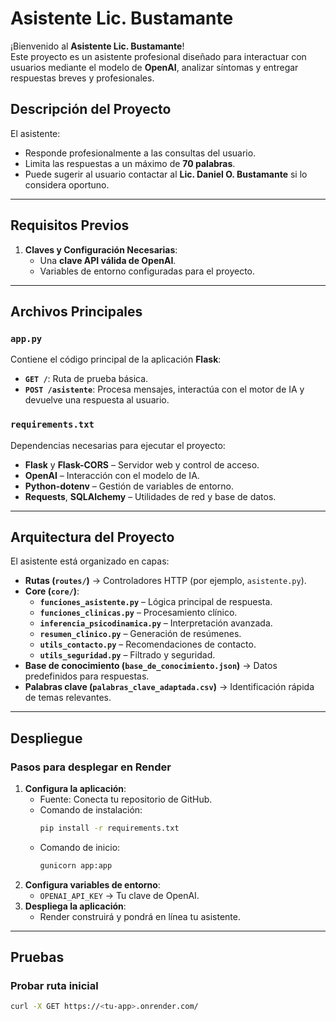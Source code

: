 # Asistente Lic. Bustamante

¡Bienvenido al **Asistente Lic. Bustamante**!  
Este proyecto es un asistente profesional diseñado para interactuar con usuarios mediante el modelo de **OpenAI**, analizar síntomas y entregar respuestas breves y profesionales.

## Descripción del Proyecto

El asistente:
- Responde profesionalmente a las consultas del usuario.
- Limita las respuestas a un máximo de **70 palabras**.
- Puede sugerir al usuario contactar al **Lic. Daniel O. Bustamante** si lo considera oportuno.

---

## Requisitos Previos

1. **Claves y Configuración Necesarias**:
   - Una **clave API válida de OpenAI**.
   - Variables de entorno configuradas para el proyecto.

---

## Archivos Principales

### `app.py`
Contiene el código principal de la aplicación **Flask**:
- **`GET /`**: Ruta de prueba básica.
- **`POST /asistente`**: Procesa mensajes, interactúa con el motor de IA y devuelve una respuesta al usuario.

### `requirements.txt`
Dependencias necesarias para ejecutar el proyecto:
- **Flask** y **Flask-CORS** – Servidor web y control de acceso.
- **OpenAI** – Interacción con el modelo de IA.
- **Python-dotenv** – Gestión de variables de entorno.
- **Requests**, **SQLAlchemy** – Utilidades de red y base de datos.

---

## Arquitectura del Proyecto

El asistente está organizado en capas:

- **Rutas (`routes/`)** → Controladores HTTP (por ejemplo, `asistente.py`).
- **Core (`core/`)**:
  - **`funciones_asistente.py`** – Lógica principal de respuesta.
  - **`funciones_clinicas.py`** – Procesamiento clínico.
  - **`inferencia_psicodinamica.py`** – Interpretación avanzada.
  - **`resumen_clinico.py`** – Generación de resúmenes.
  - **`utils_contacto.py`** – Recomendaciones de contacto.
  - **`utils_seguridad.py`** – Filtrado y seguridad.
- **Base de conocimiento (`base_de_conocimiento.json`)** → Datos predefinidos para respuestas.
- **Palabras clave (`palabras_clave_adaptada.csv`)** → Identificación rápida de temas relevantes.

---

## Despliegue

### Pasos para desplegar en Render
1. **Configura la aplicación**:
   - Fuente: Conecta tu repositorio de GitHub.
   - Comando de instalación:  
     ```bash
     pip install -r requirements.txt
     ```
   - Comando de inicio:  
     ```bash
     gunicorn app:app
     ```
2. **Configura variables de entorno**:
   - `OPENAI_API_KEY` → Tu clave de OpenAI.
3. **Despliega la aplicación**:
   - Render construirá y pondrá en línea tu asistente.

---

## Pruebas

### Probar ruta inicial
```bash
curl -X GET https://<tu-app>.onrender.com/
